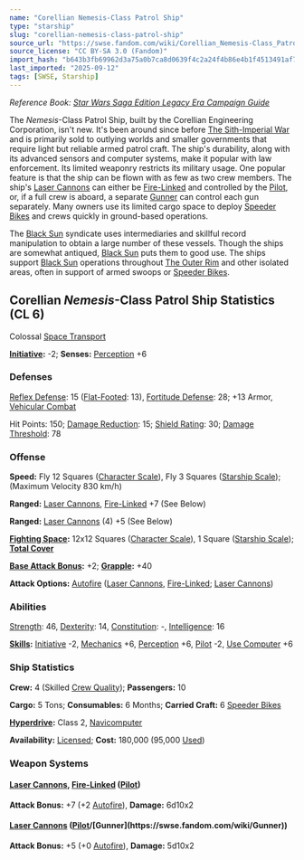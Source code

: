 ```yaml
---
name: "Corellian Nemesis-Class Patrol Ship"
type: "starship"
slug: "corellian-nemesis-class-patrol-ship"
source_url: "https://swse.fandom.com/wiki/Corellian_Nemesis-Class_Patrol_Ship"
source_license: "CC BY-SA 3.0 (Fandom)"
import_hash: "b643b3fb69962d3a75a0b7ca8d0639f4c2a24f4b86e4b1f4513491af777abe2b"
last_imported: "2025-09-12"
tags: [SWSE, Starship]
---
```

*Reference Book: [Star Wars Saga Edition Legacy Era Campaign Guide](https://swse.fandom.com/wiki/Star_Wars_Saga_Edition_Legacy_Era_Campaign_Guide)*

The *Nemesis*-Class Patrol Ship, built by the Corellian Engineering Corporation, isn't new. It's been around since before [The Sith-Imperial War](https://swse.fandom.com/wiki/The_Sith-Imperial_War) and is primarily sold to outlying worlds and smaller governments that require light but reliable armed patrol craft. The ship's durability, along with its advanced sensors and computer systems, make it popular with law enforcement. Its limited weaponry restricts its military usage. One popular feature is that the ship can be flown with as few as two crew members. The ship's [Laser Cannons](https://swse.fandom.com/wiki/Laser_Cannons) can either be [Fire-Linked](https://swse.fandom.com/wiki/Fire-Linked) and controlled by the [Pilot](https://swse.fandom.com/wiki/Pilot_(Vehicle_Combat)), or, if a full crew is aboard, a separate [Gunner](https://swse.fandom.com/wiki/Gunner) can control each gun separately. Many owners use its limited cargo space to deploy [Speeder Bikes](https://swse.fandom.com/wiki/Speeder_Bikes) and crews quickly in ground-based operations.

The [Black Sun](https://swse.fandom.com/wiki/Black_Sun) syndicate uses intermediaries and skillful record manipulation to obtain a large number of these vessels. Though the ships are somewhat antiqued, [Black Sun](https://swse.fandom.com/wiki/Black_Sun) puts them to good use. The ships support [Black Sun](https://swse.fandom.com/wiki/Black_Sun) operations throughout [The Outer Rim](https://swse.fandom.com/wiki/The_Outer_Rim) and other isolated areas, often in support of armed swoops or [Speeder Bikes](https://swse.fandom.com/wiki/Speeder_Bikes).

## Corellian *Nemesis*-Class Patrol Ship Statistics (CL 6)
Colossal [Space Transport](https://swse.fandom.com/wiki/Space_Transport)

**[Initiative](https://swse.fandom.com/wiki/Initiative):** -2; **Senses:** [Perception](https://swse.fandom.com/wiki/Perception) +6
### Defenses
[Reflex Defense](https://swse.fandom.com/wiki/Reflex_Defense_(Vehicles)): 15 ([Flat-Footed](https://swse.fandom.com/wiki/Flat-Footed): 13), [Fortitude Defense](https://swse.fandom.com/wiki/Fortitude_Defense_(Vehicles)): 28; +13 Armor, [Vehicular Combat](https://swse.fandom.com/wiki/Vehicular_Combat)

Hit Points: 150; [Damage Reduction](https://swse.fandom.com/wiki/Damage_Reduction): 15; [Shield Rating](https://swse.fandom.com/wiki/Shield_Rating): 30; [Damage Threshold](https://swse.fandom.com/wiki/Damage_Threshold_(Vehicles)): 78
### Offense
**Speed:** Fly 12 Squares ([Character Scale](https://swse.fandom.com/wiki/Character_Scale)), Fly 3 Squares ([Starship Scale](https://swse.fandom.com/wiki/Starship_Scale)); (Maximum Velocity 830 km/h)

**Ranged:** [Laser Cannons](https://swse.fandom.com/wiki/Laser_Cannons), [Fire-Linked](https://swse.fandom.com/wiki/Fire-Linked) +7 (See Below)

**Ranged:** [Laser Cannons](https://swse.fandom.com/wiki/Laser_Cannons) (4) +5 (See Below)

**[Fighting Space](https://swse.fandom.com/wiki/Fighting_Space):** 12x12 Squares ([Character Scale](https://swse.fandom.com/wiki/Character_Scale)), 1 Square ([Starship Scale](https://swse.fandom.com/wiki/Starship_Scale)); **[Total Cover](https://swse.fandom.com/wiki/Total_Cover)**

**[Base Attack Bonus](https://swse.fandom.com/wiki/Base_Attack_Bonus):** +2; **[Grapple](https://swse.fandom.com/wiki/Grapple):** +40

**Attack Options:** [Autofire](https://swse.fandom.com/wiki/Autofire_(Vehicle_Combat)) ([Laser Cannons](https://swse.fandom.com/wiki/Laser_Cannons), [Fire-Linked](https://swse.fandom.com/wiki/Fire-Linked); [Laser Cannons](https://swse.fandom.com/wiki/Laser_Cannons))
### Abilities
[Strength](https://swse.fandom.com/wiki/Strength): 46, [Dexterity](https://swse.fandom.com/wiki/Dexterity): 14, [Constitution](https://swse.fandom.com/wiki/Constitution): -, [Intelligence](https://swse.fandom.com/wiki/Intelligence): 16

**[Skills](https://swse.fandom.com/wiki/Skills):** [Initiative](https://swse.fandom.com/wiki/Initiative) -2, [Mechanics](https://swse.fandom.com/wiki/Mechanics) +6, [Perception](https://swse.fandom.com/wiki/Perception) +6, [Pilot](https://swse.fandom.com/wiki/Pilot) -2, [Use Computer](https://swse.fandom.com/wiki/Use_Computer) +6
### Ship Statistics
**Crew:** 4 (Skilled [Crew Quality](https://swse.fandom.com/wiki/Crew_Quality)); **Passengers:** 10

**Cargo:** 5 Tons; **Consumables:** 6 Months; **Carried Craft:** 6 [Speeder Bikes](https://swse.fandom.com/wiki/Speeder_Bikes)

**[Hyperdrive](https://swse.fandom.com/wiki/Hyperdrive):** Class 2, [Navicomputer](https://swse.fandom.com/wiki/Navicomputer)

**Availability:** [Licensed](https://swse.fandom.com/wiki/Licensed); **Cost:** 180,000 (95,000 [Used](https://swse.fandom.com/wiki/Used))
### Weapon Systems
#### **[Laser Cannons](https://swse.fandom.com/wiki/Laser_Cannons), [Fire-Linked](https://swse.fandom.com/wiki/Fire-Linked) ([Pilot](https://swse.fandom.com/wiki/Pilot_(Vehicle_Combat)))**
**Attack Bonus:** +7 (+2 [Autofire](https://swse.fandom.com/wiki/Autofire_(Vehicle_Combat))), **Damage:** 6d10x2

#### **[Laser Cannons](https://swse.fandom.com/wiki/Laser_Cannons) ([Pilot](https://swse.fandom.com/wiki/Pilot_(Vehicle_Combat))/[Gunner](https://swse.fandom.com/wiki/Gunner))**
**Attack Bonus:** +5 (+0 [Autofire](https://swse.fandom.com/wiki/Autofire_(Vehicle_Combat))), **Damage:** 5d10x2
